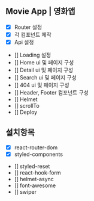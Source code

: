 ## Movie App | 영화앱

- [x] Router 설정
- [x] 각 컴포넌트 제작
- [x] Api 설정
- [] Loading 설정
- [] Home ui 및 페이지 구성
- [] Detail ui 및 페이지 구성
- [] Search ui 및 페이지 구성
- [] 404 ui 및 페이지 구성
- [] Header, Footer 컴포넌트 구성
- [] Helmet
- [] scrollTo
- [] Deploy

## 설치항목

- [x] react-router-dom
- [x] styled-components
- [] styled-reset
- [] react-hook-form
- [] helmet-async
- [] font-awesome
- [] swiper

